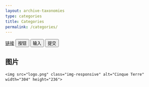 ```yaml
---
layout: archive-taxonomies
type: categories
title: Categories
permalink: /categories/
---
```

<html>
<head>
	<meta charset="utf-8"> 
	<title>Bootstrap 实例 - 按钮标签</title>
	<link rel="stylesheet" href="/css/bootstrap.min.css">
    <script src="/js/bootstrap.min.js"></script>
</head>
<body>

<a class="btn btn-default" href="#" role="button">链接</a>
<button class="btn btn-default" type="submit">按钮</button>
<input class="btn btn-default" type="button" value="输入">
<input class="btn btn-default" type="submit" value="提交">

<div class="container">
	<h2>图片</h2>
	              
	<img src="logo.png" class="img-responsive" alt="Cinque Terre" width="304" height="236"> 
</div>


</body>
</html>